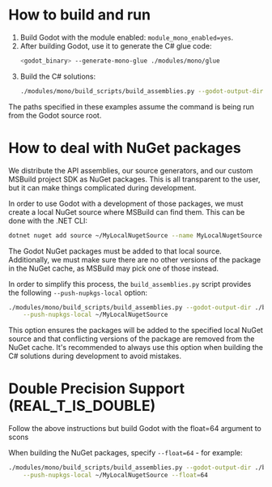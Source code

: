 # How to build and run

1. Build Godot with the module enabled: `module_mono_enabled=yes`.
2. After building Godot, use it to generate the C# glue code:
   ```sh
   <godot_binary> --generate-mono-glue ./modules/mono/glue
   ```
3. Build the C# solutions:
   ```sh
   ./modules/mono/build_scripts/build_assemblies.py --godot-output-dir ./bin
   ```

The paths specified in these examples assume the command is being run from
the Godot source root.

# How to deal with NuGet packages

We distribute the API assemblies, our source generators, and our custom
MSBuild project SDK as NuGet packages. This is all transparent to the user,
but it can make things complicated during development.

In order to use Godot with a development of those packages, we must create
a local NuGet source where MSBuild can find them. This can be  done with
the .NET CLI:

```sh
dotnet nuget add source ~/MyLocalNugetSource --name MyLocalNugetSource
```

The Godot NuGet packages must be added to that local source. Additionally,
we must  make sure there are no other versions of the package in the NuGet
cache, as MSBuild may pick one of those instead.

In order to simplify this process, the `build_assemblies.py` script provides
the following `--push-nupkgs-local` option:

```sh
./modules/mono/build_scripts/build_assemblies.py --godot-output-dir ./bin \
    --push-nupkgs-local ~/MyLocalNugetSource
```

This option ensures the packages will be added to the specified local NuGet
source and that conflicting versions of the package are removed from the
NuGet cache. It's recommended to always use this option when building the
C# solutions during development to avoid mistakes.

# Double Precision Support (REAL_T_IS_DOUBLE)

Follow the above instructions but build Godot with the float=64 argument to scons

When building the NuGet packages, specify `--float=64` - for example:
```sh
./modules/mono/build_scripts/build_assemblies.py --godot-output-dir ./bin \
    --push-nupkgs-local ~/MyLocalNugetSource --float=64
```
